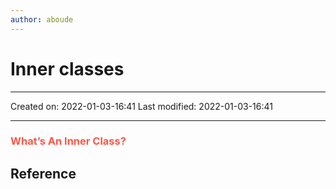 ```yaml
---
author: aboude
---
```

# Inner classes
___

Created on: 2022-01-03-16:41
Last modified: 2022-01-03-16:41

___

### <span style="color: #ff5545;text-transform: capitalize;">What’s an inner class?</span>

## Reference